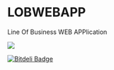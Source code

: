 LOBWEBAPP
=========

Line Of Business WEB APPlication

![](https://www.codeship.io/projects/df194520-5fc1-0131-549f-3a23184f235a/status?branch=master)

[![Bitdeli Badge](https://d2weczhvl823v0.cloudfront.net/lukax/lobwebapp/trend.png)](https://bitdeli.com/free "Bitdeli Badge")

